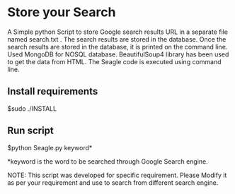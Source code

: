 Store your Search
========================

A Simple python Script to store Google search results URL in a separate file named search.txt .
The search results are stored in the database.
Once the search results are stored in the database, it is printed on the command line.
Used MongoDB for NOSQL database.
BeautifulSoup4 library has been used to get the data from HTML.
The Seagle code is executed using command line.

## Install requirements

$sudo ./INSTALL

## Run script

$python Seagle.py keyword*

*keyword is the word to be searched through Google Search engine.

NOTE: This script was developed for specific requirement. Please Modify it as per your requirement and use to search from different search engine.




